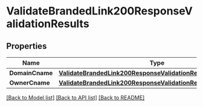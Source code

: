 # ValidateBrandedLink200ResponseValidationResults

## Properties

Name | Type | Description | Notes
------------ | ------------- | ------------- | -------------
**DomainCname** | [**ValidateBrandedLink200ResponseValidationResultsDomainCname**](ValidateBrandedLink200ResponseValidationResultsDomainCname.md) |  |
**OwnerCname** | [**ValidateBrandedLink200ResponseValidationResultsOwnerCname**](ValidateBrandedLink200ResponseValidationResultsOwnerCname.md) |  |[optional] 

[[Back to Model list]](../README.md#documentation-for-models) [[Back to API list]](../README.md#documentation-for-api-endpoints) [[Back to README]](../README.md)


